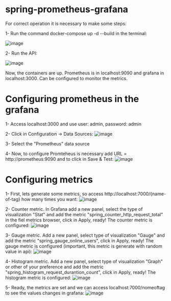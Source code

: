 # spring-prometheus-grafana

For correct operation it is necessary to make some steps:

1- Run the command docker-compose up -d --build in the terminal: 

![image](https://user-images.githubusercontent.com/31675029/151067997-976ea7b0-a314-48a0-82ee-6fbb86f96d86.png)


2- Run the API: 

![image](https://user-images.githubusercontent.com/31675029/151068240-24896664-57eb-413c-b0ee-edec69b01d96.png)


Now, the containers are up. Prometheus is in localhost:9090 and grafana in localhost:3000.
Can be configured to monitor the metrics.


# Configuring prometheus in the grafana

1- Access localhost:3000 and use user: admin, password: admin

2- Click in Configuration -> Data Sources:
![image](https://user-images.githubusercontent.com/31675029/151069208-d00c14a0-0ca4-47aa-834a-cb849f467da9.png)

3- Select the "Prometheus" data source

4- Now, to configure Promteheus is necessary add URL = http://prometheus:9090 and to click in Save & Test:
![image](https://user-images.githubusercontent.com/31675029/151070835-eb711536-184d-4391-8af0-eb9767ee1f6a.png)

# Configuring metrics

1- First, lets generate some metrics, so access http://localhost:7000/{name-of-tag} how many times you want:
![image](https://user-images.githubusercontent.com/31675029/151071183-4d46c298-d765-4c0b-a56a-95848724c4b8.png)

2- Counter metric.
In Grafana add a new panel, select the type of visualization "Stat" and add the metric "spring_counter_http_request_total" in the fiel metrics browser, 
click in Apply, ready! The counter metric is configured:
![image](https://user-images.githubusercontent.com/31675029/151071632-15e969db-02b3-4f60-8e93-82c0fa73f351.png)

3- Gauge metric.
Add a new panel, select type of visualization "Gauge" and add the metric "spring_gauge_online_users", 
click in Apply, ready! The gauge metric is configured (important, this metric is generate with random value in api):
![image](https://user-images.githubusercontent.com/31675029/151072102-74c00607-f316-409f-9c4b-af80bf9f99d9.png)

4- Histogram metric.
Add a new panel, select type of visualization "Graph" or other of your preference and add the metric "spring_histogram_request_durantion_count", 
click in Apply, ready! The histogram metric is configured:
![image](https://user-images.githubusercontent.com/31675029/151072569-5c181dae-c46c-4a2a-9f32-7284eb262e2e.png)

5- Ready, the metrics are set and we can access localhost:7000/nomeoftag to see the values changes in grafana:
![image](https://user-images.githubusercontent.com/31675029/151072918-e784fc67-ce61-44bd-8110-90e21a4bd3a4.png)





